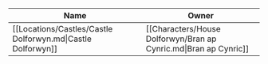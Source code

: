 | Name                                                        | Owner                                                            |
| ----------------------------------------------------------- | ---------------------------------------------------------------- |
| [[Locations/Castles/Castle Dolforwyn.md\|Castle Dolforwyn]] | [[Characters/House Dolforwyn/Bran ap Cynric.md\|Bran ap Cynric]] |
